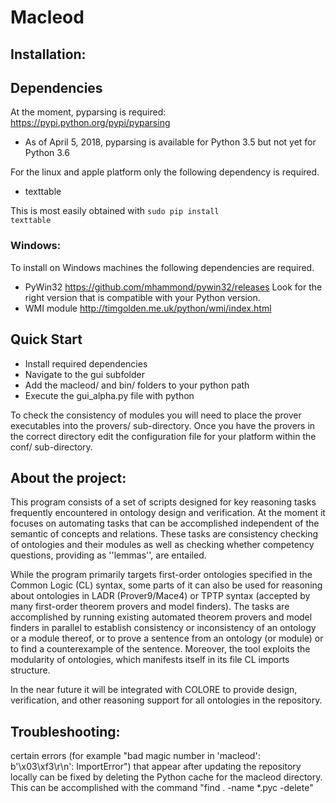 Macleod
======================================================

Installation:
-------------

## Dependencies

At the moment, pyparsing is required: <https://pypi.python.org/pypi/pyparsing>
* As of April 5, 2018, pyparsing is available for Python 3.5 but not yet for Python 3.6


For the linux and apple platform only the following dependency is required.

* texttable

This is most easily obtained with <code>sudo pip install texttable</code>

### Windows:

To install on Windows machines the following dependencies are required.
* PyWin32 <https://github.com/mhammond/pywin32/releases> Look for the right version that is compatible with your Python version.
* WMI module <http://timgolden.me.uk/python/wmi/index.html>



Quick Start
-----------
* Install required dependencies
* Navigate to the gui subfolder
* Add the macleod/ and bin/ folders to your python path
* Execute the gui_alpha.py file with python

To check the consistency of modules you will need to place the prover executables into the provers/ sub-directory. Once you have the provers in the correct directory edit the configuration file for your platform within the conf/ sub-directory. 

About the project:
------------------

This program consists of a set of scripts designed for key reasoning tasks frequently encountered in ontology design and verification. At the moment it focuses on automating tasks that can be accomplished independent of the semantic of concepts and relations. These tasks are consistency checking of ontologies and their modules as well as checking whether competency questions, providing as ''lemmas'', are entailed.

While the program primarily targets first-order ontologies specified in the Common Logic (CL) syntax, some parts of it can also be used for reasoning about ontologies in LADR (Prover9/Mace4) or TPTP syntax (accepted by many first-order theorem provers and model finders). The tasks are accomplished by running existing automated theorem provers and model finders in parallel to establish consistency or inconsistency of an ontology or a module thereof, or to prove a sentence from an ontology (or module) or to find a counterexample of the sentence.
Moreover, the tool exploits the modularity of ontologies, which manifests itself in its file CL imports structure. 

In the near future it will be integrated with COLORE to provide design, verification, and other reasoning support for all ontologies in the repository.

Troubleshooting:
----------------

certain errors (for example "bad magic number in 'macleod': b'\x03\xf3\r\n': ImportError") that appear after updating the repository locally can be fixed by deleting the Python cache for the macleod directory. This can be accomplished with the command "find . -name \*.pyc -delete"
